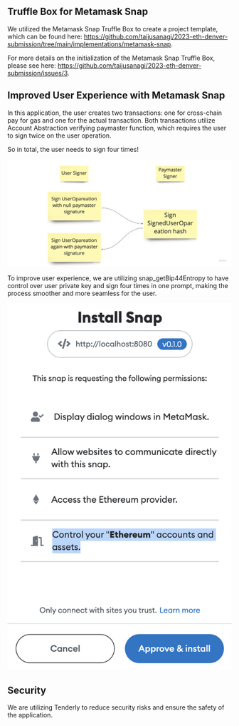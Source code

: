 ## Truffle Box for Metamask Snap

We utilized the Metamask Snap Truffle Box to create a project template, which can be found here: https://github.com/taijusanagi/2023-eth-denver-submission/tree/main/implementations/metamask-snap.

For more details on the initialization of the Metamask Snap Truffle Box, please see here: https://github.com/taijusanagi/2023-eth-denver-submission/issues/3.

## Improved User Experience with Metamask Snap

In this application, the user creates two transactions: one for cross-chain pay for gas and one for the actual transaction. Both transactions utilize Account Abstraction verifying paymaster function, which requires the user to sign twice on the user operation.

So in total, the user needs to sign four times!

![verifying-paymaster-logic-flow](./verifying-paymaster-logic-flow.jpg)

To improve user experience, we are utilizing snap_getBip44Entropy to have control over user private key and sign four times in one prompt, making the process smoother and more seamless for the user.

![metamask-snap-permission](./metamask-snap-permission.png)

## Security

We are utilizing Tenderly to reduce security risks and ensure the safety of the application.
